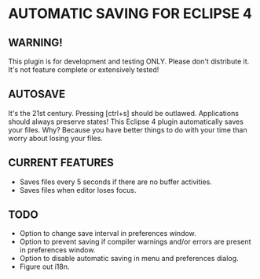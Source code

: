 AUTOMATIC SAVING FOR ECLIPSE 4
==============================

WARNING! 
--------
This plugin is for development and testing ONLY. Please don't distribute it. It's not feature complete or extensively tested!

AUTOSAVE
--------
It's the 21st century. Pressing [ctrl+s] should be outlawed. 
Applications should always preserve states! This Eclipse 4 
plugin automatically saves your files. Why? Because you have 
better things to do with your time than worry about losing
your files.

CURRENT FEATURES
----------------
* Saves files every 5 seconds if there are no buffer activities.
* Saves files when editor loses focus.

TODO
----
* Option to change save interval in preferences window.
* Option to prevent saving if compiler warnings and/or errors are present in preferences window.
* Option to disable automatic saving in menu and preferences dialog.
* Figure out i18n.
